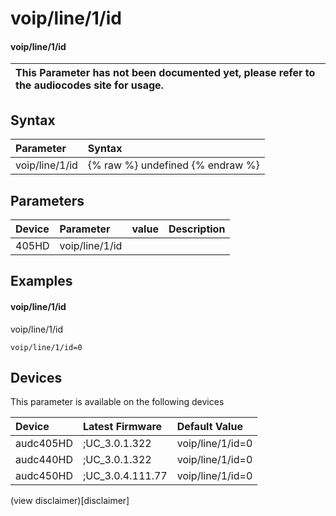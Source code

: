 ﻿---
description: voip/line/1/id
search: false
---

# voip/line/1/id

#### voip/line/1/id


| This Parameter has not been documented yet, please refer to the audiocodes site for usage.  |
| :--- |

## Syntax
| Parameter | Syntax |
| :--- | :--- |
|voip/line/1/id | {% raw %} undefined {% endraw %} |

## Parameters
|Device|Parameter|value|Description|
|:---|:---|:---|:---|
| 405HD | voip/line/1/id |  |  |

## Examples
#### voip/line/1/id

voip/line/1/id

```
voip/line/1/id=0
```

## Devices
This parameter is available on the following devices

| Device | Latest Firmware | Default Value |
|:---|:---|:---|
| audc405HD | ;UC_3.0.1.322 | voip/line/1/id=0 
| audc440HD | ;UC_3.0.1.322 | voip/line/1/id=0 
| audc450HD | ;UC_3.0.4.111.77 | voip/line/1/id=0 

(view disclaimer)[disclaimer]

